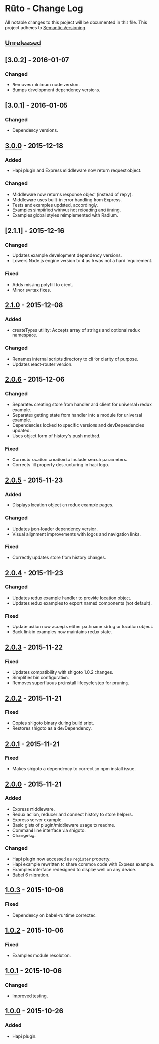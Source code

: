 # Rūto - Change Log
All notable changes to this project will be documented in this file.
This project adheres to [Semantic Versioning](http://semver.org/).

## [Unreleased]

## [3.0.2] - 2016-01-07
### Changed
- Removes minimum node version.
- Bumps development dependency versions.

## [3.0.1] - 2016-01-05
### Changed
- Dependency versions.

## [3.0.0] - 2015-12-18
### Added
- Hapi plugin and Express middleware now return request object.

### Changed
- Middleware now returns response object (instead of reply).
- Middleware uses built-in error handling from Express.
- Tests and examples updated, accordingly.
- Examples simplified without hot reloading and linting.
- Examples global styles reimplemented with Radium.

## [2.1.1] - 2015-12-16
### Changed
- Updates example development dependency versions.
- Lowers Node.js engine version to 4 as 5 was not a hard requirement.

### Fixed
- Adds missing polyfill to client.
- Minor syntax fixes.

## [2.1.0] - 2015-12-08
### Added
- createTypes utility: Accepts array of strings and optional redux namespace.

### Changed
- Renames internal scripts directory to cli for clarity of purpose.
- Updates react-router version.

## [2.0.6] - 2015-12-06
### Changed
- Separates creating store from handler and client for universal+redux example.
- Separates getting state from handler into a module for universal example.
- Dependencies locked to specific versions and devDependencies updated.
- Uses object form of history's push method.

### Fixed
- Corrects location creation to include search parameters.
- Corrects fill property destructuring in hapi logo.

## [2.0.5] - 2015-11-23
### Added
- Displays location object on redux example pages.

### Changed
- Updates json-loader dependency version.
- Visual alignment improvements with logos and navigation links.

### Fixed
- Correctly updates store from history changes.

## [2.0.4] - 2015-11-23
### Changed
- Updates redux example handler to provide location object.
- Updates redux examples to export named components (not default).

### Fixed
- Update action now accepts either pathname string or location object.
- Back link in examples now maintains redux state.


## [2.0.3] - 2015-11-22
### Fixed
- Updates compatibility with shigoto 1.0.2 changes.
- Simplifies bin configuration.
- Removes superfluous preinstall lifecycle step for pruning.

## [2.0.2] - 2015-11-21
### Fixed
- Copies shigoto binary during build sript.
- Restores shigoto as a devDependency.

## [2.0.1] - 2015-11-21
### Fixed
- Makes shigoto a dependency to correct an npm install issue.

## [2.0.0] - 2015-11-21
### Added
- Express middleware.
- Redux action, reducer and connect history to store helpers.
- Express server example.
- Basic gists of plugin/middleware usage to readme.
- Command line interface via shigoto.
- Changelog.

### Changed
- Hapi plugin now accessed as `register` property.
- Hapi example rewritten to share common code with Express example.
- Examples interface redesigned to display well on any device.
- Babel 6 migration.

## [1.0.3] - 2015-10-06
### Fixed
- Dependency on babel-runtime corrected.

## [1.0.2] - 2015-10-06
### Fixed
- Examples module resolution.

## [1.0.1] - 2015-10-06
### Changed
- Improved testing.

## [1.0.0] - 2015-10-26
### Added
- Hapi plugin.

[Unreleased]: https://github.com/ninja/ruto/compare/3.0.0...develop
[3.0.0]: https://github.com/ninja/ruto/compare/3.0.0...2.1.0
[2.1.0]: https://github.com/ninja/ruto/compare/2.1.0...2.0.6
[2.0.6]: https://github.com/ninja/ruto/compare/2.0.5...2.0.6
[2.0.5]: https://github.com/ninja/ruto/compare/2.0.4...2.0.5
[2.0.4]: https://github.com/ninja/ruto/compare/2.0.3...2.0.4
[2.0.3]: https://github.com/ninja/ruto/compare/2.0.2...2.0.3
[2.0.2]: https://github.com/ninja/ruto/compare/2.0.1...2.0.2
[2.0.1]: https://github.com/ninja/ruto/compare/2.0.0...2.0.1
[2.0.0]: https://github.com/ninja/ruto/compare/1.0.3...2.0.0
[1.0.3]: https://github.com/ninja/ruto/compare/1.0.2...1.0.3
[1.0.2]: https://github.com/ninja/ruto/compare/1.0.1...1.0.2
[1.0.1]: https://github.com/ninja/ruto/compare/1.0.0...1.0.1
[1.0.0]: https://github.com/ninja/ruto/compare/1.0.0

